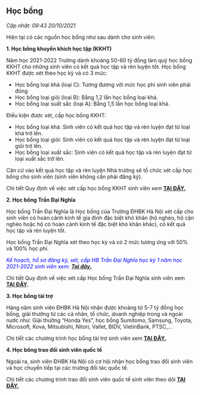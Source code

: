 Học bổng
--------

_Cập nhật: 09:43 20/10/2021_

Hiện tại có các nguồn học bổng như sau dành cho sinh viên:

**1\. Học bổng khuyến khích học tập (KKHT)**

Năm học 2021-2022 Trường dành khoảng 50-60 tỷ đồng làm quỹ học bổng KKHT cho những sinh viên có kết quả học tập và rèn luyện tốt. Học bổng KKHT được xét theo học kỳ và có 3 mức:

*   Học bổng loại khá (loại C): Tương đương với mức học phí sinh viên phải đóng
*   Học bổng loại giỏi (loại B): Bằng 1,2 lần học bổng loại khá.
*   Học bổng loại suất sắc (loại A): Bằng 1,5 lần học bổng loại khá.

Điều kiện được xét, cấp học bổng KKHT:

*   Học bổng loại khá: Sinh viên có kết quả học tập và rèn luyện đạt từ loại khá trở lên.
*   Học bổng loại giỏi: Sinh viên có kết quả học tập và rèn luyện đạt từ loại giỏi trở lên.
*   Học bổng loại xuất sắc: Sinh viên có kết quả học tập và rèn luyện đạt từ loại xuất sắc trở lên.

Căn cứ vào kết quả học tập và rèn luyện Nhà trường sẽ tổ chức xét cấp học bổng cho sinh viên (sinh viên không cần phải đăng ký).

Chi tiết Quy định về việc xét cấp học bổng KKHT sinh viên xem [**TẠI ĐÂY.**](https://ctt.hust.edu.vn/Upload/Nguyen%20Viet%20Tien/files/Quy%20%C4%91%E1%BB%8Bnh%20v%E1%BB%81%20vi%E1%BB%87c%20x%C3%A9t%20c%E1%BA%A5p%20HB%20KKHT.pdf)

**2\. Học bổng Trần Đại Nghĩa**

Học bổng Trần Đại Nghĩa là Học bổng của Trường ĐHBK Hà Nội xét cấp cho sinh viên có hoàn cảnh kinh tế gia đình đặc biệt khó khăn (hộ nghèo, hộ cận nghèo hoặc hộ có hoàn cảnh kinh tế đặc biệt khó khăn khác), có kết quả học tập và rèn luyện tốt. 

Học bổng Trần Đại Nghĩa xét theo học kỳ và có 2 mức tương ứng với 50% và 100% học phí.

<span style="color: #0000ff;">_Kế hoạch, hồ sơ đăng ký, xét, cấp HB Trần Đại Nghĩa học kỳ 1 năm học 2021-2022 sinh viên xem: [**Tại đây.**](https://ctt.hust.edu.vn/DisplayWeb/DisplayBaiViet?baiviet=38104)_</span>

Chi tiết Quy định về việc xét cấp Học bổng Trần Đại Nghĩa sinh viên xem **[TẠI ĐÂY](https://ctt.hust.edu.vn/Upload/Nguyen%20Viet%20Tien/files/Q%C4%90%20H%E1%BB%8Dc%20b%E1%BB%95ng%20Tr%E1%BA%A7n%20%C4%90%E1%BA%A1i%20Ngh%C4%A9a%20(1).pdf).**

**3\. Học bổng tài trợ**

Hàng năm sinh viên ĐHBK Hà Nội nhận được khoảng từ 5-7 tỷ đồng học bổng, giải thưởng từ các cá nhân, tổ chức, doanh nghiệp trong và ngoài nước như: Giải thưởng “Honda Yes”, học bổng Sumitomo, Samsung, Toyota, Microsoft, Kova, Mitsubishi, Nitori, Vallet, BIDV, VietinBank, PTSC,...

Chi tiết các chương trình học bổng tài trợ sinh viên xem [**TẠI ĐÂY.**](https://sv-ctt.hust.edu.vn/#/hoc-bong)

**4\. Học bổng trao đổi sinh viên quốc tế**

Ngoài ra, sinh viên ĐHBK Hà Nội có cơ hội nhận học bổng trao đổi sinh viên và học chuyển tiếp tại các trường đối tác quốc tế.

Chi tiết các chương trình trao đổi sinh viên quốc tế sinh viên theo dõi [**TẠI ĐÂY.**](https://www.hust.edu.vn/web/hop-tac-doi-ngoai/thong-tin-chung)
